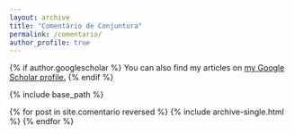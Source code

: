 ```yaml
---
layout: archive
title: "Comentário de Conjuntura"
permalink: /comentario/
author_profile: true
---
```


{% if author.googlescholar %}
  You can also find my articles on <u><a href="{{author.googlescholar}}">my Google Scholar profile</a>.</u>
{% endif %}

{% include base_path %}

{% for post in site.comentario reversed %}
  {% include archive-single.html %}
{% endfor %}
